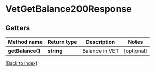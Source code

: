 # VetGetBalance200Response

## Getters

Method name | Return type | Description | Notes
------------ | ------------- | ------------- | -------------
**getBalance()** | **string** | Balance in VET | [optional]

[[Back to Index]](../index.md)
